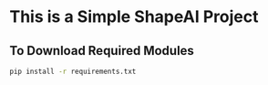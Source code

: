 # This is a Simple ShapeAI Project

## To Download Required Modules

```bash
pip install -r requirements.txt
```